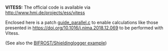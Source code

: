 **VITESS:**
The official code is available via http://www.hmi.de/projects/ess/vitess

Enclosed here is a patch [guide_parallel.c](guide_parallel.c) to enable calculations like those presented
in https://doi.org/10.1016/j.nima.2018.12.069 to be performed with
Vitess.

(See also the [BIFROST/Shieldinglogger example](../../examples/BIFROST/5_McStas_Kolevatov))
